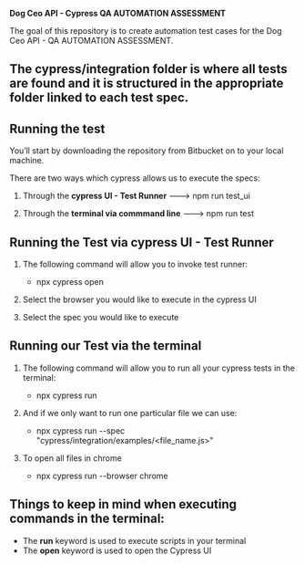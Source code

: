**Dog Ceo API - Cypress QA AUTOMATION ASSESSMENT**

The goal of this repository is to create automation test cases for the Dog Ceo API - QA AUTOMATION ASSESSMENT.

The **cypress/integration** folder is where all tests are found and it is structured in the appropriate folder
linked to each test spec.
---

## Running the test

You’ll start by downloading the repository from Bitbucket on to your local machine.

There are two ways which cypress allows us to execute the specs:

1. Through the **cypress UI - Test Runner** ---> npm run test_ui

2. Through the **terminal via commmand line** ---> npm run test

## Running the Test via cypress UI - Test Runner

1. The following command will allow you to invoke test runner:
    - npx cypress open

2. Select the browser you would like to execute in the cypress UI

3. Select the spec you would like to execute

## Running our Test via the terminal 

1. The following command will allow you to run all your cypress tests in the terminal:
    - npx cypress run

2. And if we only want to run one particular file we can use:
    - npx cypress run  --spec "cypress/integration/examples/<file_name.js>"

3. To open all files in chrome
    - npx cypress run --browser chrome

## Things to keep in mind when executing commands in the terminal:
- The **run** keyword is used to execute scripts in your terminal
- The **open** keyword is used to open the Cypress UI
